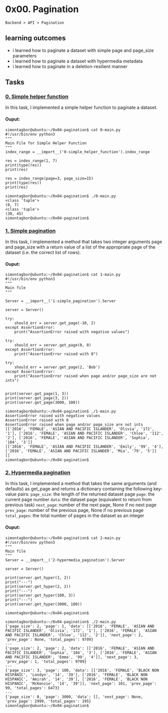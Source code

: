 # 0x00. Pagination
`Backend > API > Pagination`

## learning outcomes
- i learned how to paginate a dataset with simple page and page_size parameters
- i learned how to paginate a dataset with hypermedia metadata
- i learned how to paginate in a deletion-resilient manner

## Tasks
### [0. Simple helper function](./0-simple_helper_function.py)
In this task, I implemented a simple helper function to paginate a dataset.

#### Ouput:
```
simontagbor@ubuntu:~/0x04-pagination$ cat 0-main.py
#!/usr/bin/env python3
"""
Main File for Simple Helper Function
"""
index_range = __import__('0-simple_helper_function').index_range

res = index_range(1, 7)
print(type(res))
print(res)

res = index_range(page=3, page_size=15)
print(type(res))
print(res)

simontagbor@ubuntu:~/0x04-pagination$ ./0-main.py
<class 'tuple'>
(0, 7)
<class 'tuple'>
(30, 45)
simontagbor@ubuntu:~/0x04-pagination$
```

### [1. Simple pagination](./1-simple_pagination.py)
In this task, I  implemented a method that takes two integer arguments page and page_size with a return value of a list of the appropriate page of the dataset (i.e. the correct list of rows).

#### Ouput:
```
simontagbor@ubuntu:~/0x04-pagination$ cat 1-main.py
#!/usr/bin/env python3
"""
Main file
"""

Server = __import__('1-simple_pagination').Server

server = Server()

try:
    should_err = server.get_page(-10, 2)
except AssertionError:
    print("AssertionError raised with negative values")

try:
    should_err = server.get_page(0, 0)
except AssertionError:
    print("AssertionError raised with 0")

try:
    should_err = server.get_page(2, 'Bob')
except AssertionError:
    print("AssertionError raised when page and/or page_size are not ints")


print(server.get_page(1, 3))
print(server.get_page(3, 2))
print(server.get_page(3000, 100))

simontagbor@ubuntu:~/0x04-pagination$ ./1-main.py
AssertionError raised with negative values
AssertionError raised with 0
AssertionError raised when page and/or page_size are not ints
[['2016', 'FEMALE', 'ASIAN AND PACIFIC ISLANDER', 'Olivia', '172', '1'], ['2016', 'FEMALE', 'ASIAN AND PACIFIC ISLANDER', 'Chloe', '112', '2'], ['2016', 'FEMALE', 'ASIAN AND PACIFIC ISLANDER', 'Sophia', '104', '3']]
[['2016', 'FEMALE', 'ASIAN AND PACIFIC ISLANDER', 'Emily', '99', '4'], ['2016', 'FEMALE', 'ASIAN AND PACIFIC ISLANDER', 'Mia', '79', '5']]
[]
simontagbor@ubuntu:~/0x04-pagination$
```
### [2. Hypermedia pagination](./2-hypermedia_pagination.py)
In this task, I implemented a method that takes the same arguments (and defaults) as get_page and returns a dictionary containing the following key-value pairs:
    `page_size`: the length of the returned dataset page
    `page`: the current page number
    `data`: the dataset page (equivalent to return from previous task)
    `next_page`: number of the next page, None if no next page
    `prev_page`: number of the previous page, None if no previous page
    `total_pages`: the total number of pages in the dataset as an integer

#### Ouput:
```
simontagbor@ubuntu:~/0x04-pagination$ cat 2-main.py
#!/usr/bin/env python3
"""
Main file
"""
Server = __import__('2-hypermedia_pagination').Server

server = Server()

print(server.get_hyper(1, 2))
print("---")
print(server.get_hyper(2, 2))
print("---")
print(server.get_hyper(100, 3))
print("---")
print(server.get_hyper(3000, 100))

simontagbor@ubuntu:~/0x04-pagination$

simontagbor@ubuntu:~/0x04-pagination$ ./2-main.py
{'page_size': 2, 'page': 1, 'data': [['2016', 'FEMALE', 'ASIAN AND PACIFIC ISLANDER', 'Olivia', '172', '1'], ['2016', 'FEMALE', 'ASIAN AND PACIFIC ISLANDER', 'Chloe', '112', '2']], 'next_page': 2, 'prev_page': None, 'total_pages': 9709}
---
{'page_size': 2, 'page': 2, 'data': [['2016', 'FEMALE', 'ASIAN AND PACIFIC ISLANDER', 'Sophia', '104', '3'], ['2016', 'FEMALE', 'ASIAN AND PACIFIC ISLANDER', 'Emma', '99', '4']], 'next_page': 3, 'prev_page': 1, 'total_pages': 9709}
---
{'page_size': 3, 'page': 100, 'data': [['2016', 'FEMALE', 'BLACK NON HISPANIC', 'Londyn', '14', '39'], ['2016', 'FEMALE', 'BLACK NON HISPANIC', 'Amirah', '14', '39'], ['2016', 'FEMALE', 'BLACK NON HISPANIC', 'McKenzie', '14', '39']], 'next_page': 101, 'prev_page': 99, 'total_pages': 6473}
---
{'page_size': 0, 'page': 3000, 'data': [], 'next_page': None, 'prev_page': 2999, 'total_pages': 195}
simontagbor@ubuntu:~/0x04-pagination$
```

